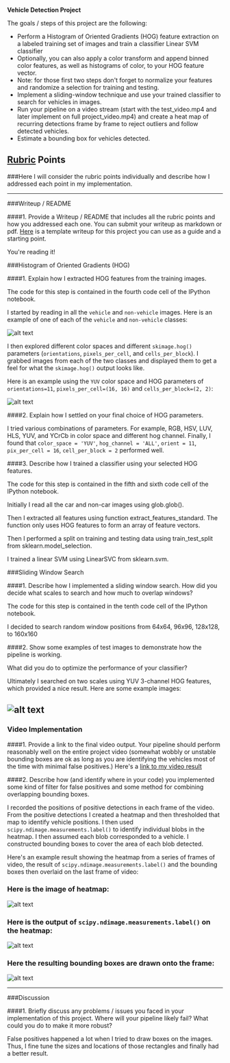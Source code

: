 **Vehicle Detection Project**

The goals / steps of this project are the following:

* Perform a Histogram of Oriented Gradients (HOG) feature extraction on a labeled training set of images and train a classifier Linear SVM classifier
* Optionally, you can also apply a color transform and append binned color features, as well as histograms of color, to your HOG feature vector. 
* Note: for those first two steps don't forget to normalize your features and randomize a selection for training and testing.
* Implement a sliding-window technique and use your trained classifier to search for vehicles in images.
* Run your pipeline on a video stream (start with the test_video.mp4 and later implement on full project_video.mp4) and create a heat map of recurring detections frame by frame to reject outliers and follow detected vehicles.
* Estimate a bounding box for vehicles detected.

[//]: # (Image References)
[image1]: ./output_images/01.png 'Car and Not-car'
[image2]: ./output_images/02.png 'HOG Visualization'
[image4]: ./output_images/04.png 'Sliding Window'
[image5]: ./output_images/05.png 'bboxes_and_heat'
[image6]: ./output_images/06.png 'labels_map'
[image7]: ./output_images/07.png 'output_bboxes'
[video1]: ./project_video_output.mp4

## [Rubric](https://review.udacity.com/#!/rubrics/513/view) Points
###Here I will consider the rubric points individually and describe how I addressed each point in my implementation.  

---
###Writeup / README

####1. Provide a Writeup / README that includes all the rubric points and how you addressed each one.  You can submit your writeup as markdown or pdf.  [Here](https://github.com/udacity/CarND-Vehicle-Detection/blob/master/writeup_template.md) is a template writeup for this project you can use as a guide and a starting point.  

You're reading it!

###Histogram of Oriented Gradients (HOG)

####1. Explain how I extracted HOG features from the training images.

The code for this step is contained in the fourth code cell of the IPython notebook.  

I started by reading in all the `vehicle` and `non-vehicle` images.  Here is an example of one of each of the `vehicle` and `non-vehicle` classes:

![alt text][image1]

I then explored different color spaces and different `skimage.hog()` parameters (`orientations`, `pixels_per_cell`, and `cells_per_block`).  I grabbed images from each of the two classes and displayed them to get a feel for what the `skimage.hog()` output looks like.

Here is an example using the `YUV` color space and HOG parameters of `orientations=11`, `pixels_per_cell=(16, 16)` and `cells_per_block=(2, 2)`:


![alt text][image2]

####2. Explain how I settled on your final choice of HOG parameters.

I tried various combinations of parameters. For example, RGB, HSV, LUV, HLS, YUV, and YCrCb in color space and different hog channel. Finally, I found that `color_space = 'YUV'`, `hog_channel = 'ALL'`, `orient = 11`, `pix_per_cell = 16`, `cell_per_block = 2` performed well.

####3. Describe how I trained a classifier using your selected HOG features.

The code for this step is contained in the fifth and sixth code cell of the IPython notebook.  

Initially I read all the car and non-car images using glob.glob().

Then I extracted all features using function extract_features_standard. The function only uses HOG features to form an array of feature vectors.

Then I performed a split on training and testing data using train_test_split from sklearn.model_selection.

I trained a linear SVM using LinearSVC from sklearn.svm.

###Sliding Window Search

####1. Describe how I implemented a sliding window search.  How did you decide what scales to search and how much to overlap windows?

The code for this step is contained in the tenth code cell of the IPython notebook.  

I decided to search random window positions from 64x64, 96x96, 128x128, to 160x160


####2. Show some examples of test images to demonstrate how the pipeline is working. 

What did you do to optimize the performance of your classifier?

Ultimately I searched on two scales using YUV 3-channel HOG features, which provided a nice result.  Here are some example images:

![alt text][image4]
---

### Video Implementation

####1. Provide a link to the final video output.  Your pipeline should perform reasonably well on the entire project video (somewhat wobbly or unstable bounding boxes are ok as long as you are identifying the vehicles most of the time with minimal false positives.)
Here's a [link to my video result](./project_video.mp4)


####2. Describe how (and identify where in your code) you implemented some kind of filter for false positives and some method for combining overlapping bounding boxes.

I recorded the positions of positive detections in each frame of the video.  From the positive detections I created a heatmap and then thresholded that map to identify vehicle positions.  I then used `scipy.ndimage.measurements.label()` to identify individual blobs in the heatmap.  I then assumed each blob corresponded to a vehicle.  I constructed bounding boxes to cover the area of each blob detected.  

Here's an example result showing the heatmap from a series of frames of video, the result of `scipy.ndimage.measurements.label()` and the bounding boxes then overlaid on the last frame of video:

### Here is the image of heatmap:

![alt text][image5]

### Here is the output of `scipy.ndimage.measurements.label()` on the heatmap:
![alt text][image6]

### Here the resulting bounding boxes are drawn onto the frame:
![alt text][image7]


---

###Discussion

####1. Briefly discuss any problems / issues you faced in your implementation of this project.  Where will your pipeline likely fail?  What could you do to make it more robust?

False positives happened a lot when I tried to draw boxes on the images. Thus, I fine tune the sizes and locations of those rectangles and finally had a better result.
